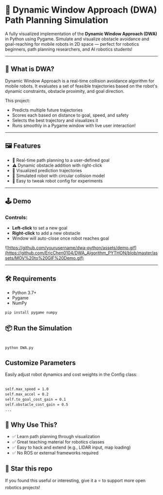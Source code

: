 # 🚀 Dynamic Window Approach (DWA) Path Planning Simulation

A fully visualized implementation of the **Dynamic Window Approach (DWA)** in Python using Pygame. Simulate and visualize obstacle avoidance and goal-reaching for mobile robots in 2D space — perfect for robotics beginners, path planning researchers, and AI robotics students!

---

## 🧠 What is DWA?

Dynamic Window Approach is a real-time collision avoidance algorithm for mobile robots. It evaluates a set of feasible trajectories based on the robot's dynamic constraints, obstacle proximity, and goal direction.

This project:

- Predicts multiple future trajectories
- Scores each based on distance to goal, speed, and safety
- Selects the best trajectory and visualizes it
- Runs smoothly in a Pygame window with live user interaction!

---

## 🖼️ Features

- 📍 Real-time path planning to a user-defined goal
- ⚠️ Dynamic obstacle addition with right-click
- 🧭 Visualized prediction trajectories
- 🚗 Simulated robot with circular collision model
- 🧪 Easy to tweak robot config for experiments

---

## 🕹️ Demo

### Controls:

- **Left-click** to set a new goal
- **Right-click** to add a new obstacle
- Window will auto-close once robot reaches goal

![https://github.com/yourusername/dwa-python/assets/demo.gif](https://github.com/EricChen0104/DWA_Algorithm_PYTHON/blob/master/assets/MOV%20to%20GIF%20Demo.gif)

---

## 🛠️ Requirements

- Python 3.7+
- Pygame
- NumPy

```bash
pip install pygame numpy
```

## 📦 Run the Simulation

```bash

python DWA.py

```

## Customize Parameters

Easily adjust robot dynamics and cost weights in the Config class:

```bash

self.max_speed = 1.0
self.max_accel = 0.2
self.to_goal_cost_gain = 0.1
self.obstacle_cost_gain = 0.5
...

```

## 🤖 Why Use This?

- ✅ Learn path planning through visualization
- ✅ Great teaching material for robotics classes
- ✅ Easy to hack and extend (e.g., LIDAR input, map loading)
- ✅ No ROS or external frameworks required

## 🌟 Star this repo

If you found this useful or interesting, give it a ⭐ to support more open robotics projects!
